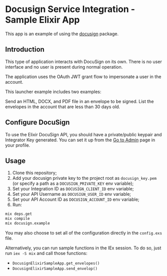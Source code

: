 # Docusign Service Integration - Sample Elixir App

This app is an example of using the [docusign](https://hex.pm/packages/docusign) package.

## Introduction

This type of application interacts with DocuSign on its own. There is no user interface and no user is present during normal operation.

The application uses the OAuth JWT grant flow to impersonate a user in the account.

This launcher example includes two examples:

Send an HTML, DOCX, and PDF file in an envelope to be signed.
List the envelopes in the account that are less than 30 days old.

## Configure DocuSign

To use the Elixir DocuSign API, you should have a private/public keypair and Integrator Key generated. You can set it up from the [Go to Admin](https://admindemo.docusign.com/api-integrator-key) page in your profile.

## Usage

1. Clone this repository;
2. Add your docusign private key to the project root as `docusign_key.pem` (or specify a path as a `DOCUSIGN_PRIVATE_KEY` env variable);
3. Set your Integration ID as `DOCUSIGN_CLIENT_ID` env variable;
4. Set your API Username as `DOCUSIGN_USER_ID` env variable;
5. Set your API Account ID as `DOCUSIGN_ACCOUNT_ID` env variable;
6. Run:

```sh
mix deps.get
mix compile
mix docusign.example
```

You may also choose to set all of the configuration directly in the `config.exs` file.

Alternatively, you can run sample functions in the IEx session. To do so, just run `iex -S mix` and call those functions:

* `DocusignElixirSampleApp.get_envelopes()`
* `DocusignElixirSampleApp.send_envelop()`
